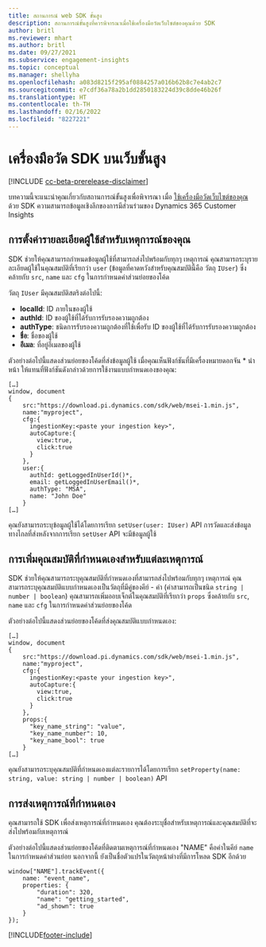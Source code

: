 ```yaml
---
title: สถานการณ์ web SDK ขั้นสูง
description: สถานการณ์ขั้นสูงที่ควรพิจารณาเมื่อใช้เครื่องมือวัดเว็บไซต์ของคุณด้วย SDK
author: britl
ms.reviewer: mhart
ms.author: britl
ms.date: 09/27/2021
ms.subservice: engagement-insights
ms.topic: conceptual
ms.manager: shellyha
ms.openlocfilehash: a083d8215f295af0884257a016b62b8c7e4ab2c7
ms.sourcegitcommit: e7cdf36a78a2b1dd2850183224d39c8dde46b26f
ms.translationtype: HT
ms.contentlocale: th-TH
ms.lasthandoff: 02/16/2022
ms.locfileid: "8227221"
---
```

# <a name="advanced-web-sdk-instrumentation"></a>เครื่องมือวัด SDK บนเว็บขั้นสูง

[!INCLUDE [cc-beta-prerelease-disclaimer](includes/cc-beta-prerelease-disclaimer.md)]

บทความนี้จะแนะนำคุณเกี่ยวกับสถานการณ์ขั้นสูงเพื่อพิจารณา เมื่อ [ใช้เครื่องมือวัดเว็บไซต์ของคุณ](instrument-website.md) ด้วย SDK ความสามารถข้อมูลเชิงลึกของการมีส่วนร่วมของ Dynamics 365 Customer Insights

## <a name="setting-user-details-for-your-event"></a>การตั้งค่ารายละเอียดผู้ใช้สำหรับเหตุการณ์ของคุณ

SDK ช่วยให้คุณสามารถกำหนดข้อมูลผู้ใช้ที่สามารถส่งไปพร้อมกับทุกๆ เหตุการณ์ คุณสามารถระบุรายละเอียดผู้ใช้ในคุณสมบัติที่เรียกว่า `user` (ข้อมูลที่คาดหวังสำหรับคุณสมบัตินี้คือ วัตถุ `IUser`) ซึ่งคล้ายกับ `src`, `name` และ `cfg` ในการกำหนดค่าส่วนย่อยของโค้ด

วัตถุ `IUser` มีคุณสมบัติสตริงต่อไปนี้:

- **localId**: ID ภายในของผู้ใช้
- **authId**: ID ของผู้ใช้ที่ได้รับการรับรองความถูกต้อง
- **authType**: ชนิดการรับรองความถูกต้องที่ใช้เพื่อรับ ID ของผู้ใช้ที่ได้รับการรับรองความถูกต้อง
- **ชื่อ**: ชื่อของผู้ใช้
- **อีเมล**: ที่อยู่อีเมลของผู้ใช้

ตัวอย่างต่อไปนี้แสดงส่วนย่อยของโค้ดที่ส่งข้อมูลผู้ใช้ เมื่อคุณเห็นฟังก์ชันที่มีเครื่องหมายดอกจัน * นำหน้า ให้แทนที่ฟังก์ชันดังกล่าวด้วยการใช้งานแบบกำหนดเองของคุณ:

```
[…]
window, document
{
    src:"https://download.pi.dynamics.com/sdk/web/msei-1.min.js",
    name:"myproject",
    cfg:{
      ingestionKey:<paste your ingestion key>",
      autoCapture:{
        view:true,
        click:true
      }
    },
    user:{
      authId: getLoggedInUserId()*,
      email: getLoggedInUserEmail()*,
      authType: "MSA",
      name: "John Doe"
    }
[…]
```

คุณยังสามารถระบุข้อมูลผู้ใช้ได้โดยการเรียก `setUser(user: IUser)` API การวัดและส่งข้อมูลทางไกลที่ส่งหลังจากการเรียก `setUser` API จะมีข้อมูลผู้ใช้

## <a name="adding-custom-properties-for-each-event"></a>การเพิ่มคุณสมบัติที่กำหนดเองสำหรับแต่ละเหตุการณ์

SDK ช่วยให้คุณสามารถระบุคุณสมบัติที่กำหนดเองที่สามารถส่งไปพร้อมกับทุกๆ เหตุการณ์ คุณสามารถระบุคุณสมบัติแบบกำหนดเองเป็นวัตถุที่มีคู่ของคีย์ - ค่า (ค่าสามารถเป็นชนิด `string | number | boolean`) คุณสามารถเพิ่มออบเจ็กต์ในคุณสมบัติที่เรียกว่า `props` ซึ่งคล้ายกับ `src`, `name` และ `cfg` ในการกำหนดค่าส่วนย่อยของโค้ด

ตัวอย่างต่อไปนี้แสดงส่วนย่อยของโค้ดที่ส่งคุณสมบัติแบบกำหนดเอง:

```
[…]
window, document
{
    src:"https://download.pi.dynamics.com/sdk/web/msei-1.min.js",
    name:"myproject",
    cfg:{
      ingestionKey:<paste your ingestion key>",
      autoCapture:{
        view:true,
        click:true
      }
    },
    props:{
      "key_name_string": "value",
      "key_name_number": 10,
      "key_name_bool": true
    }
[…]
```

คุณยังสามารถระบุคุณสมบัติที่กำหนดเองแต่ละรายการได้โดยการเรียก `setProperty(name: string, value: string | number | boolean)` API

## <a name="sending-custom-events"></a>การส่งเหตุการณ์ที่กําหนดเอง

คุณสามารถใช้ SDK เพื่อส่งเหตุการณ์ที่กำหนดเอง คุณต้องระบุชื่อสำหรับเหตุการณ์และคุณสมบัติที่จะส่งไปพร้อมกับเหตุการณ์

ตัวอย่างต่อไปนี้แสดงส่วนย่อยของโค้ดที่ติดตามเหตุการณ์ที่กำหนดเอง "NAME" คือค่าในคีย์ `name` ในการกำหนดค่าส่วนย่อย นอกจากนี้ ยังเป็นชื่อตัวแปรในวัตถุหน้าต่างที่มีการโหลด SDK อีกด้วย

```
window["NAME"].trackEvent({
    name: "event_name",
    properties: {
        "duration": 320,
        "name": "getting_started",
        "ad_shown": true
    }
});
```


[!INCLUDE[footer-include](../includes/footer-banner.md)]
